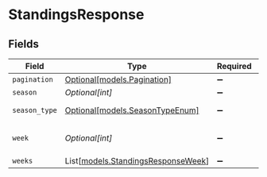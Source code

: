 # StandingsResponse


## Fields

| Field                                                                    | Type                                                                     | Required                                                                 | Description                                                              | Example                                                                  |
| ------------------------------------------------------------------------ | ------------------------------------------------------------------------ | ------------------------------------------------------------------------ | ------------------------------------------------------------------------ | ------------------------------------------------------------------------ |
| `pagination`                                                             | [Optional[models.Pagination]](../models/pagination.md)                   | :heavy_minus_sign:                                                       | N/A                                                                      |                                                                          |
| `season`                                                                 | *Optional[int]*                                                          | :heavy_minus_sign:                                                       | N/A                                                                      |                                                                          |
| `season_type`                                                            | [Optional[models.SeasonTypeEnum]](../models/seasontypeenum.md)           | :heavy_minus_sign:                                                       | Type of NFL season                                                       | REG                                                                      |
| `week`                                                                   | *Optional[int]*                                                          | :heavy_minus_sign:                                                       | Current week for standings                                               |                                                                          |
| `weeks`                                                                  | List[[models.StandingsResponseWeek](../models/standingsresponseweek.md)] | :heavy_minus_sign:                                                       | N/A                                                                      |                                                                          |